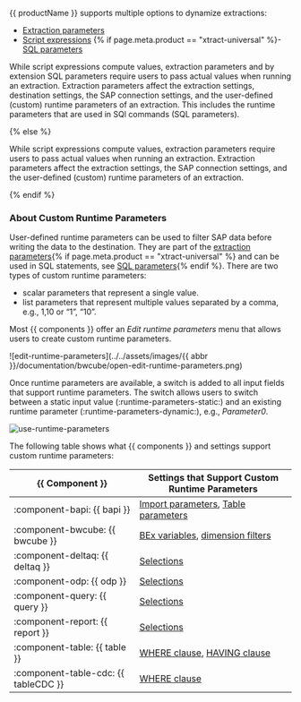 
{{ productName }} supports multiple options to dynamize extractions:

- [Extraction parameters](extraction-parameters.md)
- [Script expressions](script-expressions.md)
{% if page.meta.product == "xtract-universal" %}- [SQL parameters](sql-parameters.md) 

While script expressions compute values, extraction parameters and by extension SQL parameters require users to pass actual values when running an extraction.
Extraction parameters affect the extraction settings, destination settings, the SAP connection settings, and the user-defined (custom) runtime parameters of an extraction. 
This includes the runtime parameters that are used in SQl commands (SQL parameters).

{% else %}

While script expressions compute values, extraction parameters require users to pass actual values when running an extraction.
Extraction parameters affect the extraction settings, the SAP connection settings, and the user-defined (custom) runtime parameters of an extraction. 

{% endif %}

### About Custom Runtime Parameters

User-defined runtime parameters can be used to filter SAP data before writing the data to the destination.
They are part of the [extraction parameters](extraction-parameters.md/#custom){% if page.meta.product == "xtract-universal" %} and can be used in SQL statements, see [SQL parameters](sql-parameters.md){% endif %}.
There are two types of custom runtime parameters:

- scalar parameters that represent a single value.
- list parameters that represent multiple values separated by a comma, e.g., 1,10 or “1”, “10”.

Most {{ components }} offer an *Edit runtime parameters* menu that allows users to create custom runtime parameters.

![edit-runtime-parameters](../../assets/images/{{ abbr }}/documentation/bwcube/open-edit-runtime-parameters.png)

Once runtime parameters are available, a switch is added to all input fields that support runtime parameters.
The switch allows users to switch between a static input value (:runtime-parameters-static:) and an existing runtime parameter (:runtime-parameters-dynamic:), e.g., *Parameter0*.

![use-runtime-parameters](../../assets/images/documentation/components/runtime-parameters/runtime-parameters-in-selections.png)

The following table shows what {{ components }} and settings support custom runtime parameters:

| {{ Component }} |  Settings that Support Custom Runtime Parameters | 
|----------|-------------|
| :component-bapi: {{ bapi }} | [Import parameters](../bapi/input-and-output.md/#import-parameters), [Table parameters](../bapi/input-and-output.md/#table-parameters) |  
| :component-bwcube: {{ bwcube }} | [BEx variables](../bwcube/variables-and-filters.md/#edit-variables), [dimension filters](../bwcube/variables-and-filters.md/#set-dimension-filters)   |  
| :component-deltaq: {{ deltaq }}  | [Selections](../deltaq/selections.md/#edit-selections)    | 
| :component-odp: {{ odp }} | [Selections](../odp/selections.md/#edit-selections)   | 
| :component-query: {{ query }} | [Selections](../query/variants-and-selections.md/#edit-selections)  | 
| :component-report: {{ report }}  | [Selections](../report/variants-and-selections.md/#edit-selections)  | 
| :component-table: {{ table }}  | [WHERE clause](../table/where-clause.md), [HAVING clause](../table/having-clause.md) | 
| :component-table-cdc: {{ tableCDC }}  | [WHERE clause](../table-cdc/where-clause.md) | 